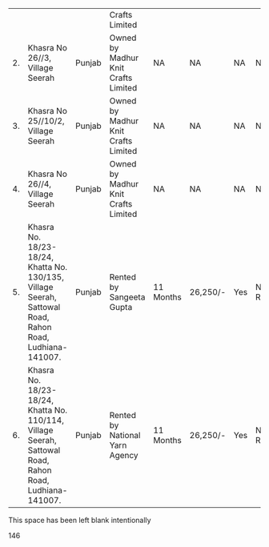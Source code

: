 <table><tr><td></td><td></td><td></td><td>Crafts Limited</td><td></td><td></td><td></td><td></td><td></td></tr><tr><td>2.</td><td>Khasra No 26//3, Village Seerah</td><td>Punjab</td><td>Owned by Madhur Knit Crafts Limited</td><td>NA</td><td>NA</td><td>NA</td><td>NA</td><td>NA</td></tr><tr><td>3.</td><td>Khasra No 25//10/2, Village Seerah</td><td>Punjab</td><td>Owned by Madhur Knit Crafts Limited</td><td>NA</td><td>NA</td><td>NA</td><td>NA</td><td>NA</td></tr><tr><td>4.</td><td>Khasra No 26//4, Village Seerah</td><td>Punjab</td><td>Owned by Madhur Knit Crafts Limited</td><td>NA</td><td>NA</td><td>NA</td><td>NA</td><td>NA</td></tr><tr><td>5.</td><td>Khasra No. 18/23-18/24, Khatta No. 130/135, Village Seerah, Sattowal Road, Rahon Road, Ludhiana-141007.</td><td>Punjab</td><td>Rented by Sangeeta Gupta</td><td>11 Months</td><td>26,250/-</td><td>Yes</td><td>Not Required</td><td>24-02-2026</td></tr><tr><td>6.</td><td>Khasra No. 18/23-18/24, Khatta No. 110/114, Village Seerah, Sattowal Road, Rahon Road, Ludhiana-141007.</td><td>Punjab</td><td>Rented by National Yarn Agency</td><td>11 Months</td><td>26,250/-</td><td>Yes</td><td>Not Required</td><td>26-02-2026</td></tr></table>

This space has been left blank intentionally

146